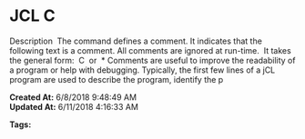 # JCL C

Description  The command defines a comment. It indicates that the following text is a comment. All comments are ignored at run-time.  It takes the general form:  C  or  * Comments are useful to improve the readability of a program or help with debugging. Typically, the first few lines of a jCL program are used to describe the program, identify the p  

**Created At:** 6/8/2018 9:48:49 AM  
**Updated At:** 6/11/2018 4:16:33 AM  

**Tags:**
<badge text='debugging' vertical='middle' />
<badge text='jcl' vertical='middle' />

